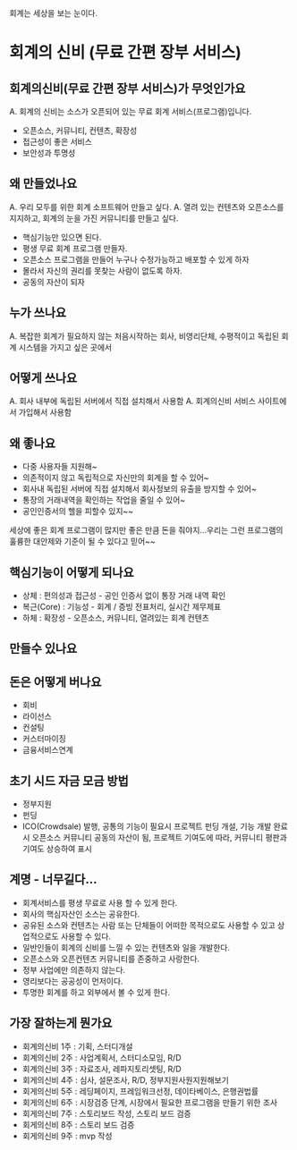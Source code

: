 회계는 세상을 보는 눈이다.

# 회계의 신비 (무료 간편 장부 서비스)

## 회계의신비(무료 간편 장부 서비스)가 무엇인가요 
A. 회계의 신비는 소스가 오픈되어 있는 무료 회계 서비스(프로그램)입니다. 

- 오픈소스, 커뮤니티, 컨텐츠, 확장성
- 접근성이 좋은 서비스
- 보안성과 투명성

## 왜 만들었나요 
A. 우리 모두를 위한 회계 소프트웨어 만들고 싶다. 
A. 열려 있는 컨텐츠와 오픈소스를 지지하고, 회계의 눈을 가진 커뮤니티를 만들고 싶다. 

- 핵심기능만 있으면 된다.
- 평생 무료 회계 프로그램 만들자.
- 오픈소스 프로그램을 만들어 누구나 수정가능하고 배포할 수 있게 하자
- 몰라서 자신의 권리를 못찾는 사람이 없도록 하자.
- 공동의 자산이 되자

## 누가 쓰나요 
A. 복잡한 회계가 필요하지 않는 처음시작하는 회사, 비영리단체, 수평적이고 독립된 회계 시스템을 가지고 싶은 곳에서

## 어떻게 쓰나요 
A. 회사 내부에 독립된 서버에서 직접 설치해서 사용함
A. 회계의신비 서비스 사이트에서 가입해서 사용함

## 왜 좋나요 
- 다중 사용자들 지원해~
- 의존적이지 않고 독립적으로 자신만의 회계을 할 수 있어~
- 회사내 독립된 서버에 직접 설치해서 회사정보의 유출을 방지할 수 있어~
- 통장의 거래내역을 확인하는 작업을 줄일 수 있어~
- 공인인증서의 헬을 피할수 있지~~

세상에 좋은 회계 프로그램이 많지만 좋은 만큼 돈을 줘야지…우리는 그런 프로그램의 훌륭한 대안제와 기준이 될 수 있다고 믿어~~

## 핵심기능이 어떻게 되나요 
- 상체 :  편의성과 접근성 - 공인 인증서 없이 통장 거래 내역 확인
- 복근(Core) :  기능성 - 회계 / 증빙 전표처리, 실시간 제무제표
- 하체 :  확장성 - 오픈소스, 커뮤니티, 열려있는 회계 컨텐츠

## 만들수 있나요



## 돈은 어떻게 버나요 
- 회비
- 라이선스
- 컨설팅
- 커스터마이징
- 금융서비스연계

## 초기 시드 자금 모금 방법
- 정부지원
- 펀딩
-   ICO(Crowdsale) 발행, 공통의 기능이 필요시 프로젝트 펀딩 개설, 기능 개발 완료시 오픈소스 커뮤니티 공동의 자산이 됨, 프로젝트 기여도에 따라, 커뮤니티 평판과 기여도 상승하여 표시

## 계명 - 너무길다... 
- 회계서비스를 평생 무료로 사용 할 수 있게 한다.
- 회사의 핵심자산인 소스는 공유한다.
- 공유된 소스와 컨텐츠는 사람 또는 단체들이 어떠한 목적으로도 사용할 수 있고 상업적으로도 사용할 수 있다.
- 일반인들이 회계의 신비를 느낄 수 있는 컨텐츠와 일을 개발한다.
- 오픈소스와 오픈컨텐츠 커뮤니티를 존중하고 사랑한다.
- 정부 사업에만 의존하지 않는다.
- 영리보다는 공공성이 먼저이다.
- 투명한 회계를 하고 외부에서 볼 수 있게 한다.


## 가장 잘하는게 뭔가요

- 회계의신비 1주 : 기획, 스터디개설
- 회계의신비 2주 : 사업계획서, 스터디소모임, R/D
- 회계의신비 3주 : 자료조사, 레파지토리셋팅, R/D
- 회게의신비 4주 : 심사, 설문조사, R/D, 정부지원사원지원해보기
- 회게의신비 5주 : 레딩페이지, 프레임워크선정, 데이타베이스, 은행권법률
- 회게의신비 6주 : 시장검증 단계, 시장에서 필요한 프로그램을 만들기 위한 조사
- 회게의신비 7주 : 스토리보드 작성, 스토리 보드 검증
- 회게의신비 8주 : 스토리 보드 검증
- 회게의신비 9주 : mvp 작성
